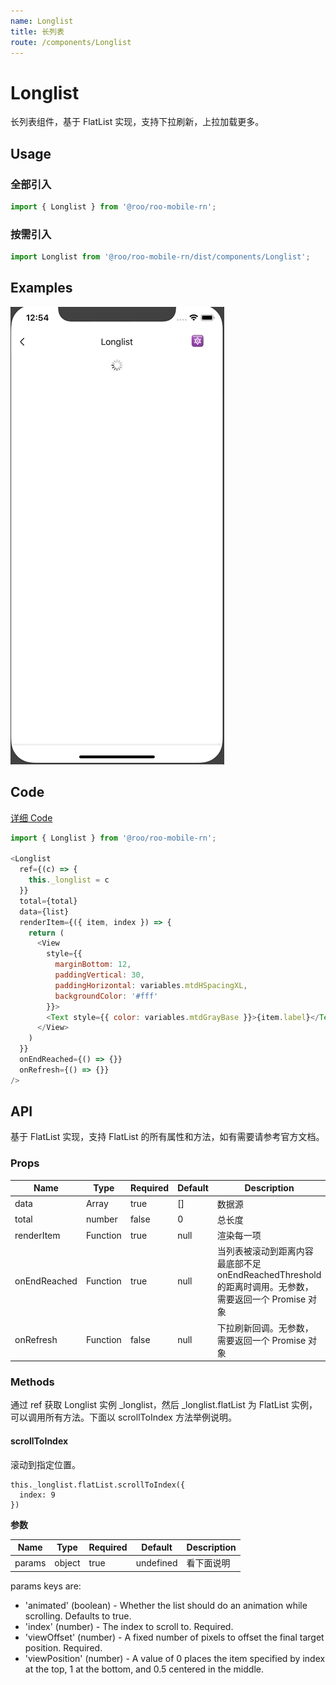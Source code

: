 ```yaml
---
name: Longlist
title: 长列表
route: /components/Longlist
---
```


# Longlist

长列表组件，基于 FlatList 实现，支持下拉刷新，上拉加载更多。

## Usage

### 全部引入
```js
import { Longlist } from '@roo/roo-mobile-rn';
```

### 按需引入
```js
import Longlist from '@roo/roo-mobile-rn/dist/components/Longlist';
```

## Examples
![image](../images/Longlist/1.gif)

## Code
[详细 Code](https://github.com/Meituan-Dianping/beeshell/tree/master/examples/Longlist/index.tsx)

```js
import { Longlist } from '@roo/roo-mobile-rn';

<Longlist
  ref={(c) => {
    this._longlist = c
  }}
  total={total}
  data={list}
  renderItem={({ item, index }) => {
    return (
      <View
        style={{
          marginBottom: 12,
          paddingVertical: 30,
          paddingHorizontal: variables.mtdHSpacingXL,
          backgroundColor: '#fff'
        }}>
        <Text style={{ color: variables.mtdGrayBase }}>{item.label}</Text>
      </View>
    )
  }}
  onEndReached={() => {}}
  onRefresh={() => {}}
/>

```

## API

基于 FlatList 实现，支持 FlatList 的所有属性和方法，如有需要请参考官方文档。

### Props

| Name               | Type         | Required | Default | Description |
| ---- | ---- | ---- | ---- | ---- |
| data               | Array        | true     | []      | 数据源                       |
| total              | number       | false    | 0       | 总长度                       |
| renderItem         | Function     | true     | null    | 渲染每一项                   |
| onEndReached       | Function     | true     | null    | 当列表被滚动到距离内容最底部不足 onEndReachedThreshold 的距离时调用。无参数，需要返回一个 Promise 对象 |
| onRefresh          | Function     | false    | null    | 下拉刷新回调。无参数，需要返回一个 Promise 对象 |

### Methods

通过 ref 获取 Longlist 实例 _longlist，然后 _longlist.flatList 为 FlatList 实例，可以调用所有方法。下面以 scrollToIndex 方法举例说明。

#### scrollToIndex

滚动到指定位置。

```
this._longlist.flatList.scrollToIndex({
  index: 9
})
```
**参数**

| Name               | Type         | Required | Default | Description |
| ---- | ---- | ---- | ---- | ---- |
| params             | object       | true     | undefined | 看下面说明 |

params keys are:

- 'animated' (boolean) - Whether the list should do an animation while scrolling. Defaults to true.
- 'index' (number) - The index to scroll to. Required.
- 'viewOffset' (number) - A fixed number of pixels to offset the final target position. Required.
- 'viewPosition' (number) - A value of 0 places the item specified by index at the top, 1 at the bottom, and 0.5 centered in the middle.
